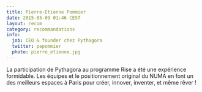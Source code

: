 ```yaml
---
title: Pierre-Etienne Pommier
date: 2015-05-09 01:46 CEST
layout: recom
category: recommandations
info:
  job: CEO & founder chez Pythagora
  twitter: pepommier
  photo: pierre_etienne.jpg
---
```


La participation de Pythagora au programme Rise a été une expérience formidable. Les équipes et le positionnement original du NUMA en font un des meilleurs espaces à Paris pour créer, innover, inventer, et même rêver !